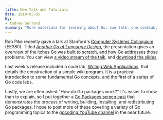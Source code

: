 ```yaml
---
title: New Talk and Tutorials
date: 2010-05-05
by:
- Andrew Gerrand
summary: "More materials for learning about Go: one talk, one codelab, and one screencast."
---
```



Rob Pike recently gave a talk at Stanford's [Computer Systems Colloquium](http://www.stanford.edu/class/ee380/) (EE380).
Titled [_Another Go at Language Design_](http://www.stanford.edu/class/ee380/Abstracts/100428.html),
the presentation gives an overview of the itches Go was built to scratch,
and how Go addresses those problems.
You can view [a video stream of the talk](https://www.youtube.com/watch?v=7VcArS4Wpqk),
and [download the slides](http://www.stanford.edu/class/ee380/Abstracts/100428-pike-stanford.pdf).

Last week's release included a code lab, [Writing Web Applications](https://golang.org/doc/codelab/wiki/),
that details the construction of a simple wiki program.
It is a practical introduction to some fundamental Go concepts,
and the first of a series of Go code labs.

Lastly, we are often asked "How do Go packages work?" It's easier to show than to explain,
so I put together a [Go Packages screen cast](http://www.youtube.com/watch?v=jDWBJOXs_iI)
that demonstrates the process of writing,
building, installing, and redistributing Go packages.
I hope to post more of these covering a variety of Go programming topics
to the [gocoding YouTube channel](http://youtube.com/gocoding) in the near future.
